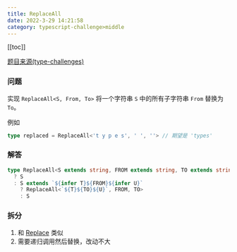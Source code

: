 ```yaml
---
title: ReplaceAll
date: 2022-3-29 14:21:58
category: typescript-challenge>middle
---
```


[[toc]]

[题目来源(type-challenges)](https://github.com/type-challenges/type-challenges/blob/master/questions/119-medium-replaceall/README.zh-CN.md)

### 问题
实现 `ReplaceAll<S, From, To>` 将一个字符串 `S` 中的所有子字符串 `From` 替换为 `To`。

例如

```typescript
type replaced = ReplaceAll<'t y p e s', ' ', ''> // 期望是 'types'
```


### 解答
```typescript
type ReplaceAll<S extends string, FROM extends string, TO extends string> = FROM extends ''
  ? S
  : S extends `${infer T}${FROM}${infer U}`
    ? ReplaceAll<`${T}${TO}${U}`, FROM, TO>
    : S
```

### 拆分
1. 和 [Replace](/challenges/type/middle-14) 类似
2. 需要递归调用然后替换，改动不大
